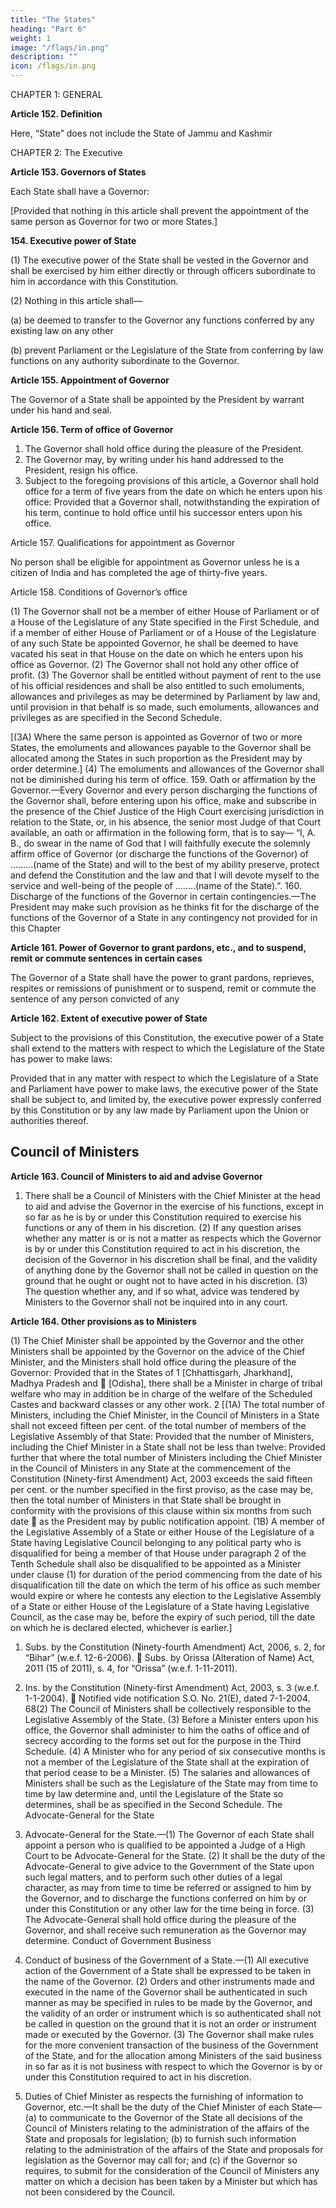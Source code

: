 ```yaml
---
title: "The States"
heading: "Part 6"
weight: 1
image: "/flags/in.png"
description: ""
icon: /flags/in.png
---
```



CHAPTER 1: GENERAL

**Article 152. Definition**

Here, “State” does not include the State of Jammu and Kashmir

CHAPTER 2: The Executive


**Article 153. Governors of States**

Each State shall have a Governor:

[Provided that nothing in this article shall prevent the appointment of the same person as Governor for
two or more States.]

**154. Executive power of State**

(1) The executive power of the State shall be vested in the Governor
and shall be exercised by him either directly or through officers subordinate to him in accordance with this
Constitution.

(2) Nothing in this article shall—

(a) be deemed to transfer to the Governor any functions conferred by any existing law on any other
<!-- 1. Subs. by the Constitution (Forty-second Amendment) Act, 1976, s. 27 (w.e.f. 1-4-1977).
2. Subs. by the Constitution (Forty-fourth Amendment) Act, 1978, s. 22, for “after consultation with” (w.e.f. 20-6-1979).
3. The words “or Rajpramukh” omitted by the Constitution (Seventh Amendment) Act, 1956, s. 29 and Sch. (w.e.f. 1-11-1956).
4. The words “IN PART A OF THE FIRST SCHEDULE” omitted by ibid.
5. Subs by ibid., for “means a State specified in Part A of the first Schedule”.
6. Added by s. 6, ibid.
66authority; or -->
(b) prevent Parliament or the Legislature of the State from conferring by law functions on any
authority subordinate to the Governor.


**Article 155. Appointment of Governor**

The Governor of a State shall be appointed by the President by warrant under his hand and seal.

**Article 156. Term of office of Governor**

1) The Governor shall hold office during the pleasure of the
President.
2) The Governor may, by writing under his hand addressed to the President, resign his office.
3) Subject to the foregoing provisions of this article, a Governor shall hold office for a term of five
years from the date on which he enters upon his office:
Provided that a Governor shall, notwithstanding the expiration of his term, continue to hold office until
his successor enters upon his office.


Article 157. Qualifications for appointment as Governor

No person shall be eligible for appointment as Governor unless he is a citizen of India and has completed the age of thirty-five years.

Article 158. Conditions of Governor’s office

(1) The Governor shall not be a member of either House of
Parliament or of a House of the Legislature of any State specified in the First Schedule, and if a member of
either House of Parliament or of a House of the Legislature of any such State be appointed Governor, he
shall be deemed to have vacated his seat in that House on the date on which he enters upon his office as
Governor.
(2) The Governor shall not hold any other office of profit.
(3) The Governor shall be entitled without payment of rent to the use of his official residences and shall
be also entitled to such emoluments, allowances and privileges as may be determined by Parliament by law
and, until provision in that behalf is so made, such emoluments, allowances and privileges as are specified
in the Second Schedule.

[(3A) Where the same person is appointed as Governor of two or more States, the emoluments and
allowances payable to the Governor shall be allocated among the States in such proportion as the President
may by order determine.]
(4) The emoluments and allowances of the Governor shall not be diminished during his term of office.
159. Oath or affirmation by the Governor.—Every Governor and every person discharging the
functions of the Governor shall, before entering upon his office, make and subscribe in the presence of the
Chief Justice of the High Court exercising jurisdiction in relation to the State, or, in his absence, the senior
most Judge of that Court available, an oath or affirmation in the following form, that is to say—
“I, A. B., do swear in the name of God that I will faithfully execute the
solemnly affirm
office of Governor (or discharge the functions of the Governor) of .........(name of the State) and will to the
best of my ability preserve, protect and defend the Constitution and the law and that I will devote myself to
the service and well-being of the people of ..……(name of the State).”.
160. Discharge of the functions of the Governor in certain contingencies.—The President may make
such provision as he thinks fit for the discharge of the functions of the Governor of a State in any
contingency not provided for in this Chapter

**Article 161. Power of Governor to grant pardons, etc., and to suspend, remit or commute sentences in
certain cases**

The Governor of a State shall have the power to grant pardons, reprieves, respites or
remissions of punishment or to suspend, remit or commute the sentence of any person convicted of any
<!-- 1. Ins. by the Constitution (Seventh Amendment) Act, 1956, s. 7 (w.e.f. 1-11-1956).
67offence against any law relating to a matter to which the executive power of the State extends. -->

**Article 162. Extent of executive power of State**

Subject to the provisions of this Constitution, the executive
power of a State shall extend to the matters with respect to which the Legislature of the State has power to
make laws:

Provided that in any matter with respect to which the Legislature of a State and Parliament have power
to make laws, the executive power of the State shall be subject to, and limited by, the executive power
expressly conferred by this Constitution or by any law made by Parliament upon the Union or authorities
thereof.

## Council of Ministers

**Article 163. Council of Ministers to aid and advise Governor**

1) There shall be a Council of Ministers with
the Chief Minister at the head to aid and advise the Governor in the exercise of his functions, except in so far
as he is by or under this Constitution required to exercise his functions or any of them in his discretion.
(2) If any question arises whether any matter is or is not a matter as respects which the Governor is by
or under this Constitution required to act in his discretion, the decision of the Governor in his discretion
shall be final, and the validity of anything done by the Governor shall not be called in question on the
ground that he ought or ought not to have acted in his discretion.
(3) The question whether any, and if so what, advice was tendered by Ministers to the Governor shall
not be inquired into in any court.

**Article 164. Other provisions as to Ministers**

(1) The Chief Minister shall be appointed by the Governor
and the other Ministers shall be appointed by the Governor on the advice of the Chief Minister, and the
Ministers shall hold office during the pleasure of the Governor:
Provided that in the States of 1 [Chhattisgarh, Jharkhand], Madhya Pradesh and  [Odisha], there shall
be a Minister in charge of tribal welfare who may in addition be in charge of the welfare of the Scheduled
Castes and backward classes or any other work.
2
[(1A) The total number of Ministers, including the Chief Minister, in the Council of Ministers in a
State shall not exceed fifteen per cent. of the total number of members of the Legislative Assembly of that
State:
Provided that the number of Ministers, including the Chief Minister in a State shall not be less than
twelve:
Provided further that where the total number of Ministers including the Chief Minister in the Council
of Ministers in any State at the commencement of the Constitution (Ninety-first Amendment) Act, 2003
exceeds the said fifteen per cent. or the number specified in the first proviso, as the case may be, then the
total number of Ministers in that State shall be brought in conformity with the provisions of this clause
within six months from such date  as the President may by public notification appoint.
(1B) A member of the Legislative Assembly of a State or either House of the Legislature of a State
having Legislative Council belonging to any political party who is disqualified for being a member of that
House under paragraph 2 of the Tenth Schedule shall also be disqualified to be appointed as a Minister
under clause (1) for duration of the period commencing from the date of his disqualification till the date on
which the term of his office as such member would expire or where he contests any election to the
Legislative Assembly of a State or either House of the Legislature of a State having Legislative Council,
as the case may be, before the expiry of such period, till the date on which he is declared elected, whichever
is earlier.]
1. Subs. by the Constitution (Ninety-fourth Amendment) Act, 2006, s. 2, for “Bihar” (w.e.f. 12-6-2006).
 Subs. by Orissa (Alteration of Name) Act, 2011 (15 of 2011), s. 4, for “Orissa” (w.e.f. 1-11-2011).
2. Ins. by the Constitution (Ninety-first Amendment) Act, 2003, s. 3 (w.e.f. 1-1-2004).
 Notified vide notification S.O. No. 21(E), dated 7-1-2004.
68(2) The Council of Ministers shall be collectively responsible to the Legislative Assembly of the State.
(3) Before a Minister enters upon his office, the Governor shall administer to him the oaths of office
and of secrecy according to the forms set out for the purpose in the Third Schedule.
(4) A Minister who for any period of six consecutive months is not a member of the Legislature of the
State shall at the expiration of that period cease to be a Minister.
(5) The salaries and allowances of Ministers shall be such as the Legislature of the State may from time to
time by law determine and, until the Legislature of the State so determines, shall be as specified in the Second
Schedule.
The Advocate-General for the State
165. Advocate-General for the State.—(1) The Governor of each State shall appoint a person who is
qualified to be appointed a Judge of a High Court to be Advocate-General for the State.
(2) It shall be the duty of the Advocate-General to give advice to the Government of the State upon
such legal matters, and to perform such other duties of a legal character, as may from time to time be
referred or assigned to him by the Governor, and to discharge the functions conferred on him by or under
this Constitution or any other law for the time being in force.
(3) The Advocate-General shall hold office during the pleasure of the Governor, and shall receive such
remuneration as the Governor may determine.
Conduct of Government Business
166. Conduct of business of the Government of a State.—(1) All executive action of the Government
of a State shall be expressed to be taken in the name of the Governor.
(2) Orders and other instruments made and executed in the name of the Governor shall be authenticated
in such manner as may be specified in rules to be made by the Governor, and the validity of an order or
instrument which is so authenticated shall not be called in question on the ground that it is not an order or
instrument made or executed by the Governor.
(3) The Governor shall make rules for the more convenient transaction of the business of the Government
of the State, and for the allocation among Ministers of the said business in so far as it is not business with
respect to which the Governor is by or under this Constitution required to act in his discretion.


167. Duties of Chief Minister as respects the furnishing of information to Governor, etc.—It shall
be the duty of the Chief Minister of each State—
(a) to communicate to the Governor of the State all decisions of the Council of Ministers relating
to the administration of the affairs of the State and proposals for legislation;
(b) to furnish such information relating to the administration of the affairs of the State and proposals
for legislation as the Governor may call for; and
(c) if the Governor so requires, to submit for the consideration of the Council of Ministers any
matter on which a decision has been taken by a Minister but which has not been considered by the
Council.

